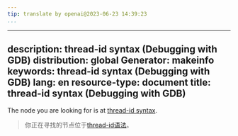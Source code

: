 ```yaml
---
tip: translate by openai@2023-06-23 14:39:23
...
```

---
description: thread-id syntax (Debugging with GDB)
distribution: global
Generator: makeinfo
keywords: thread-id syntax (Debugging with GDB)
lang: en
resource-type: document
title: thread-id syntax (Debugging with GDB)
---

The node you are looking for is at [thread-id syntax](Packets.html#thread_002did-syntax).

> 你正在寻找的节点位于[thread-id语法](Packets.html#thread_002did-syntax)。
